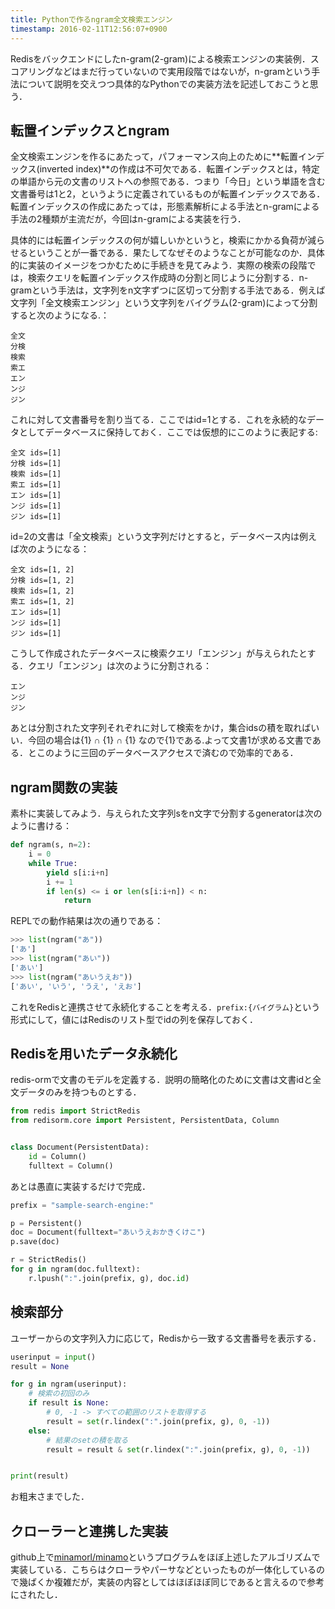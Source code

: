 ```yaml
---
title: Pythonで作るngram全文検索エンジン
timestamp: 2016-02-11T12:56:07+0900
---
```


Redisをバックエンドにしたn-gram(2-gram)による検索エンジンの実装例．スコアリングなどはまだ行っていないので実用段階ではないが，n-gramという手法について説明を交えつつ具体的なPythonでの実装方法を記述しておこうと思う．

## 転置インデックスとngram

全文検索エンジンを作るにあたって，パフォーマンス向上のために**転置インデックス(inverted index)**の作成は不可欠である．転置インデックスとは，特定の単語から元の文書のリストへの参照である．つまり「今日」という単語を含む文書番号は1と2，というように定義されているものが転置インデックスである．転置インデックスの作成にあたっては，形態素解析による手法とn-gramによる手法の2種類が主流だが，今回はn-gramによる実装を行う．

具体的には転置インデックスの何が嬉しいかというと，検索にかかる負荷が減らせるということが一番である．果たしてなぜそのようなことが可能なのか．具体的に実装のイメージをつかむために手続きを見てみよう．実際の検索の段階では，検索クエリを転置インデックス作成時の分割と同じように分割する．n-gramという手法は，文字列をn文字ずつに区切って分割する手法である．例えば文字列「全文検索エンジン」という文字列をバイグラム(2-gram)によって分割すると次のようになる.：

```
全文
分検
検索
索エ
エン
ンジ
ジン
```

これに対して文書番号を割り当てる．ここではid=1とする．これを永続的なデータとしてデータベースに保持しておく．ここでは仮想的にこのように表記する:

```
全文 ids=[1]
分検 ids=[1]
検索 ids=[1]
索エ ids=[1]
エン ids=[1]
ンジ ids=[1]
ジン ids=[1]
```

id=2の文書は「全文検索」という文字列だけとすると，データベース内は例えば次のようになる：

```
全文 ids=[1, 2]
分検 ids=[1, 2]
検索 ids=[1, 2]
索エ ids=[1, 2]
エン ids=[1]
ンジ ids=[1]
ジン ids=[1]
```

こうして作成されたデータベースに検索クエリ「エンジン」が与えられたとする．クエリ「エンジン」は次のように分割される：

```
エン
ンジ
ジン
```

あとは分割された文字列それぞれに対して検索をかけ，集合idsの積を取ればいい．今回の場合は{1} ∩ {1} ∩ {1} なので{1}である.よって文書1が求める文書である．とこのように三回のデータベースアクセスで済むので効率的である．

## ngram関数の実装

素朴に実装してみよう．与えられた文字列sをn文字で分割するgeneratorは次のように書ける：

```python
def ngram(s, n=2):
    i = 0
    while True:
        yield s[i:i+n]
        i += 1
        if len(s) <= i or len(s[i:i+n]) < n:
            return
```

REPLでの動作結果は次の通りである：

```python
>>> list(ngram("あ"))
['あ']
>>> list(ngram("あい"))
['あい']
>>> list(ngram("あいうえお"))
['あい', 'いう', 'うえ', 'えお']
```

これをRedisと連携させて永続化することを考える．`prefix:{バイグラム}`という形式にして，値にはRedisのリスト型でidの列を保存しておく．

## Redisを用いたデータ永続化

redis-ormで文書のモデルを定義する．説明の簡略化のために文書は文書idと全文データのみを持つものとする．

```python
from redis import StrictRedis
from redisorm.core import Persistent, PersistentData, Column


class Document(PersistentData):
    id = Column()
    fulltext = Column()
```

あとは愚直に実装するだけで完成．

```python
prefix = "sample-search-engine:"

p = Persistent()
doc = Document(fulltext="あいうえおかきくけこ")
p.save(doc)

r = StrictRedis()
for g in ngram(doc.fulltext):
    r.lpush(":".join(prefix, g), doc.id)
```

## 検索部分

ユーザーからの文字列入力に応じて，Redisから一致する文書番号を表示する．
```python
userinput = input()
result = None

for g in ngram(userinput):
    # 検索の初回のみ
    if result is None:
        # 0, -1 -> すべての範囲のリストを取得する
        result = set(r.lindex(":".join(prefix, g), 0, -1))
    else:
        # 結果のsetの積を取る
        result = result & set(r.lindex(":".join(prefix, g), 0, -1))


print(result)
```

お粗末さまでした．

## クローラーと連携した実装

github上で[minamorl/minamo](https://github.com/minamorl/minamo/)というプログラムをほぼ上述したアルゴリズムで実装している．こちらはクローラやパーサなどといったものが一体化しているので幾ばくか複雑だが，実装の内容としてはほぼほぼ同じであると言えるので参考にされたし．
